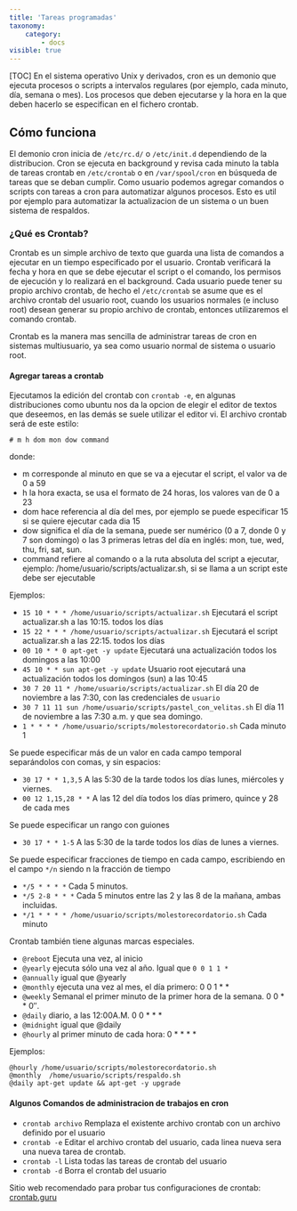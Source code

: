 ```yaml
---
title: 'Tareas programadas'
taxonomy:
    category:
        - docs
visible: true
---
```


[TOC] En el sistema operativo Unix y derivados, cron es un demonio que ejecuta procesos o scripts a intervalos regulares (por ejemplo, cada minuto, día, semana o mes). Los procesos que deben ejecutarse y la hora en la que deben hacerlo se especifican en el fichero crontab.

## Cómo funciona

El demonio cron inicia de `/etc/rc.d/` o `/etc/init.d` dependiendo de la distribucion. Cron se ejecuta en background y revisa cada minuto la tabla de tareas crontab en `/etc/crontab` o en `/var/spool/cron` en búsqueda de tareas que se deban cumplir. Como usuario podemos agregar comandos o scripts con tareas a cron para automatizar algunos procesos. Esto es util por ejemplo para automatizar la actualizacion de un sistema o un buen sistema de respaldos.

### ¿Qué es Crontab?

Crontab es un simple archivo de texto que guarda una lista de comandos a ejecutar en un tiempo especificado por el usuario. Crontab verificará la fecha y hora en que se debe ejecutar el script o el comando, los permisos de ejecución y lo realizará en el background. Cada usuario puede tener su propio archivo crontab, de hecho el `/etc/crontab` se asume que es el archivo crontab del usuario root, cuando los usuarios normales (e incluso root) desean generar su propio archivo de crontab, entonces utilizaremos el comando crontab.

Crontab es la manera mas sencilla de administrar tareas de cron en sistemas multiusuario, ya sea como usuario normal de sistema o usuario root.

#### Agregar tareas a crontab

Ejecutamos la edición del crontab con `crontab -e`, en algunas distribuciones como ubuntu nos da la opcion de elegir el editor de textos que deseemos, en las demás se suele utilizar el editor vi. El archivo crontab será de este estilo:

```
# m h dom mon dow command
```

donde:
* m corresponde al minuto en que se va a ejecutar el script, el valor va de 0 a 59
* h la hora exacta, se usa el formato de 24 horas, los valores van de 0 a 23 
* dom hace referencia al día del mes, por ejemplo se puede especificar 15 si se quiere ejecutar cada dia 15
* dow significa el día de la semana, puede ser numérico (0 a 7, donde 0 y 7 son domingo) o las 3 primeras letras del día en inglés: mon, tue, wed, thu, fri, sat, sun.
* command refiere al comando o a la ruta absoluta del script a ejecutar, ejemplo: /home/usuario/scripts/actualizar.sh, si se llama a un script este debe ser ejecutable

Ejemplos:

* `15 10 * * * /home/usuario/scripts/actualizar.sh` Ejecutará el script actualizar.sh a las 10:15. todos los días
* `15 22 * * * /home/usuario/scripts/actualizar.sh` Ejecutará el script actualizar.sh a las 22:15. todos los días
* `00 10 * * 0 apt-get -y update` Ejecutará una actualización todos los domingos a las 10:00
* `45 10 * * sun apt-get -y update` Usuario root ejecutará una actualización todos los domingos (sun) a las 10:45
* `30 7 20 11 * /home/usuario/scripts/actualizar.sh` El día 20 de noviembre a las 7:30, con las credenciales de `usuario` 
* `30 7 11 11 sun /home/usuario/scripts/pastel_con_velitas.sh` El día 11 de noviembre a las 7:30 a.m. y que sea domingo.
* `1 * * * * /home/usuario/scripts/molestorecordatorio.sh` Cada minuto 1

Se puede especificar más de un valor en cada campo temporal separándolos con comas, y sin espacios:

* `30 17 * * 1,3,5` A las 5:30 de la tarde todos los días lunes, miércoles y viernes.
* `00 12 1,15,28 * *` A las 12 del día todos los días primero, quince y 28 de cada mes

Se puede especificar un rango con guiones

* `30 17 * * 1-5` A las 5:30 de la tarde todos los días de lunes a viernes.

Se puede especificar fracciones de tiempo en cada campo, escribiendo en el campo `*/n` siendo n la fracción de tiempo
* `*/5 * * * *` Cada 5 minutos.
* `*/5 2-8 * * *` Cada 5 minutos entre las 2 y las 8 de la mañana, ambas incluidas.
* `*/1 * * * * /home/usuario/scripts/molestorecordatorio.sh` Cada minuto


Crontab también tiene algunas marcas especiales.

* `@reboot` Ejecuta una vez, al inicio
* `@yearly` ejecuta sólo una vez al año. Igual que `0 0 1 1 *`
* `@annually` igual que @yearly
* `@monthly` ejecuta una vez al mes, el día primero: 0 0 1 * *
* `@weekly` Semanal el primer minuto de la primer hora de la semana. 0 0 * * 0″.
* `@daily` diario, a las 12:00A.M. 0 0 * * *
* `@midnight` igual que @daily
* `@hourly` al primer minuto de cada hora: 0 * * * *

Ejemplos:
```
@hourly /home/usuario/scripts/molestorecordatorio.sh
@monthly  /home/usuario/scripts/respaldo.sh
@daily apt-get update && apt-get -y upgrade
```

#### Algunos Comandos de administracion de trabajos en cron
* `crontab archivo` Remplaza el existente archivo crontab con un archivo definido por el usuario
* `crontab -e` Editar el archivo crontab del usuario, cada linea nueva sera una nueva tarea de crontab.
* `crontab -l` Lista todas las tareas de crontab del usuario
* `crontab -d` Borra el crontab del usuario


Sitio web recomendado para probar tus configuraciones de crontab: [crontab.guru](https://crontab.guru)